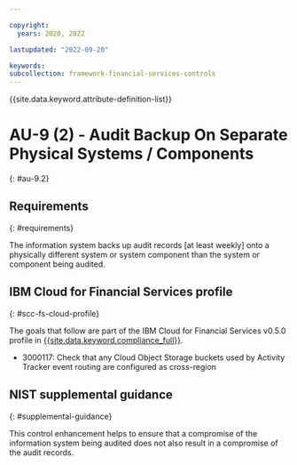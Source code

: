 ```yaml
---

copyright:
  years: 2020, 2022

lastupdated: "2022-09-20"

keywords: 
subcollection: framework-financial-services-controls
---
```


{{site.data.keyword.attribute-definition-list}}

# AU-9 (2) - Audit Backup On Separate Physical Systems / Components
{: #au-9.2}

## Requirements
{: #requirements}

The information system backs up audit records [at least weekly] onto a physically different system or system component than the system or component being audited.

## IBM Cloud for Financial Services profile
{: #scc-fs-cloud-profile}

The goals that follow are part of the IBM Cloud for Financial Services v0.5.0 profile in [{{site.data.keyword.compliance_full}}](/docs/security-compliance?topic=security-compliance-getting-started).

- 3000117: Check that any Cloud Object Storage buckets used by Activity Tracker event routing are configured as cross-region

## NIST supplemental guidance
{: #supplemental-guidance}

This control enhancement helps to ensure that a compromise of the information system being audited does not also result in a compromise of the audit records.


